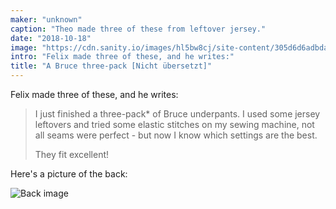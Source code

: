 ```yaml
---
maker: "unknown"
caption: "Theo made three of these from leftover jersey."
date: "2018-10-18"
image: "https://cdn.sanity.io/images/hl5bw8cj/site-content/305d6d6adbdad633bc2cd33b0de6f7a199a38c28-3043x2282.jpg"
intro: "Felix made three of these, and he writes:"
title: "A Bruce three-pack [Nicht übersetzt]"
---
```


Felix made three of these, and he writes:

> I just finished a three-pack* of Bruce underpants. 
> I used some jersey leftovers and tried some elastic stitches on 
> my sewing machine, not all seams were perfect - but now I know 
> which settings are the best. 
>
> They fit excellent! 

Here's a picture of the back:

![Back image](https://posts.freesewing.org/uploads/bruce_three_pack_back_6ed8c9ae38.jpg "Back image")
